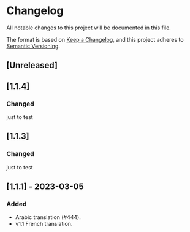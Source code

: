 # Changelog

All notable changes to this project will be documented in this file.

The format is based on [Keep a Changelog](https://keepachangelog.com/en/1.0.0/),
and this project adheres to [Semantic Versioning](https://semver.org/spec/v2.0.0.html).

## [Unreleased]

## [1.1.4]

### Changed

just to test

## [1.1.3]

### Changed

just to test

## [1.1.1] - 2023-03-05

### Added

- Arabic translation (#444).
- v1.1 French translation.